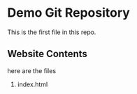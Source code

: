 # Demo Git Repository

This is the first file in this repo.

## Website Contents

here are the files 
1. index.html
 

